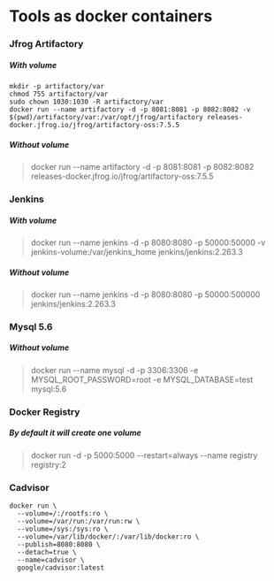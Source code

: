# Tools as docker containers
### Jfrog Artifactory
##### With volume
```
mkdir -p artifactory/var
chmod 755 artifactory/var
sudo chown 1030:1030 -R artifactory/var
docker run --name artifactory -d -p 8081:8081 -p 8082:8082 -v $(pwd)/artifactory/var:/var/opt/jfrog/artifactory releases-docker.jfrog.io/jfrog/artifactory-oss:7.5.5
```
##### Without volume
> docker run --name artifactory -d -p 8081:8081 -p 8082:8082 releases-docker.jfrog.io/jfrog/artifactory-oss:7.5.5

### Jenkins
##### With volume
> docker run --name jenkins -d -p 8080:8080 -p 50000:50000 -v jenkins-volume:/var/jenkins_home jenkins/jenkins:2.263.3

##### Without volume
> docker run --name jenkins -d -p 8080:8080 -p 50000:500000 jenkins/jenkins:2.263.3

### Mysql 5.6
##### Without volume
> docker run --name mysql -d -p 3306:3306 -e MYSQL_ROOT_PASSWORD=root -e MYSQL_DATABASE=test mysql:5.6

### Docker Registry
##### By default it will create one volume
> docker run -d -p 5000:5000 --restart=always --name registry registry:2

### Cadvisor
```
docker run \
  --volume=/:/rootfs:ro \
  --volume=/var/run:/var/run:rw \
  --volume=/sys:/sys:ro \
  --volume=/var/lib/docker/:/var/lib/docker:ro \
  --publish=8080:8080 \
  --detach=true \
  --name=cadvisor \
  google/cadvisor:latest
```
